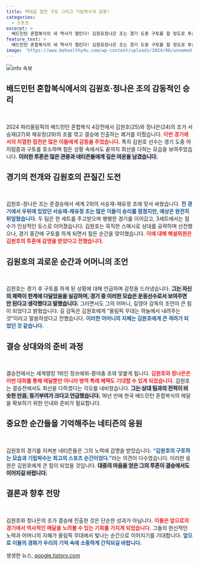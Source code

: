 ```yaml
---
title: 역대급 접전 구토 그리고 기립박수의 감동!
categories:
  - 스포츠
excerpt: >
  배드민턴 혼합복식의 새 역사가 열린다! 김원호정나은 조는 경기 도중 구토를 할 정도로 투혼을 발휘하며 결승행을 확정짓고 은메달을 확보했다. 모자 메달리스트로서의 감동적인 순간을 놓치지 마세요!
feature_text: >
  배드민턴 혼합복식의 새 역사가 열린다! 김원호정나은 조는 경기 도중 구토를 할 정도로 투혼을 발휘하며 결승행을 확정짓고 은메달을 확보했다. 모자 메달리스트로서의 감동적인 순간을 놓치지 마세요!
image: 'https://www.behealthy4u.com/wp-content/uploads/2024/06/unnamed-file.png'
---
```


<p><img src="https://www.behealthy4u.com/wp-content/uploads/2024/06/unnamed-file.png" alt="info 속보" /></p>

<h2 data-ke-size="size26">배드민턴 혼합복식에서의 김원호·정나은 조의 감동적인 승리</h2>

<p data-ke-size="size16">&nbsp;</p>

<p>2024 파리올림픽의 배드민턴 혼합복식 4강전에서 김원호(25)와 정나은(24)의 조가 서승재(27)와 채유정(29)의 조를 꺾고 결승에 진출하는 쾌거를 이뤘습니다. <b><span style="color: #ee2323;">이번 경기에서의 치열한 접전은 많은 이들에게 감동을 주었습니다.</span></b> 특히 김원호 선수는 경기 도중 어지럼증과 구토를 호소하며 힘든 상황 속에서도 끝까지 최선을 다하는 모습을 보여주었습니다. <b><span style="background-color: #21538527;">이러한 투혼은 많은 관중과 네티즌들에게 깊은 여운을 남겼습니다.</span></b></p>

<h2 data-ke-size="size26">경기의 전개와 김원호의 끈질긴 도전</h2>

<p data-ke-size="size16">&nbsp;</p>

<p>김원호-정나은 조는 준결승에서 세계 2위의 서승재-채유정 조에 맞서 싸웠습니다. <b><span style="color: #1a5490;">전 경기에서 우위에 있었던 서승재-채유정 조는 많은 이들이 승리를 점쳤지만, 예상은 완전히 뒤엎혔습니다.</span></b> 두 팀은 한 세트를 주고받으며 팽팽한 경기를 이어갔고, 3세트에서는 점수가 인상적인 듀스로 이어졌습니다. 김원호는 묵직한 스매시로 상대를 공략하며 선전했으나, 경기 중간에 구토를 하게 되면서 힘든 순간을 맞이했습니다. <b><span style="color: #ee2323;">이에 대해 해설위원은 김원호의 투혼에 감명을 받았다고 전했습니다.</span></b> </p>

<h2 data-ke-size="size26">김원호의 괴로운 순간과 어머니의 조언</h2>

<p data-ke-size="size16">&nbsp;</p>

<p>김원호는 경기 후 구토를 하게 된 상황에 대해 언급하며 감정을 드러냈습니다. <b><span style="background-color: #21538527;">그는 자신의 체력이 한계에 다달았음을 실감하며, 경기 중 이러한 모습은 운동선수로서 보여주면 안 된다고 생각했다고 말했습니다.</span></b> 그러면서도 그의 어머니, 길영아 감독의 조언이 큰 힘이 되었다고 밝혔습니다. 길 감독은 김원호에게 “올림픽 무대는 하늘에서 내려주는 것”이라고 말씀하셨다고 전했습니다. <b><span style="color: #1a5490;">이러한 어머니의 지혜는 김원호에게 큰 격려가 되었던 것 같습니다.</span></b></p>

<h2 data-ke-size="size26">결승 상대와의 준비 과정</h2>

<p data-ke-size="size16">&nbsp;</p>

<p>결승전에서는 세계랭킹 1위인 정쓰에위-황야충 조와 맞붙게 됩니다. <b><span style="color: #ee2323;">김원호와 정나은은 이번 대회를 통해 메달뿐만 아니라 병역 특례 혜택도 기대할 수 있게 되었습니다.</span></b> 김원호는 결승전에서도 최선을 다하겠다는 각오를 내비쳤습니다. <b><span style="background-color: #21538527;">그는 상대 팀과의 전적이 비슷한 만큼, 동기부여가 크다고 언급했습니다.</span></b> 16년 만에 한국 배드민턴 혼합복식의 메달을 확보하기 위한 인내와 준비가 필요합니다.</p>

<h2 data-ke-size="size26">중요한 순간들을 기억해주는 네티즌의 응원</h2>

<p data-ke-size="size16">&nbsp;</p>

<p>김원호의 경기를 지켜본 네티즌들은 그의 노력에 감명을 받았습니다. <b><span style="color: #1a5490;">“김원호의 구토하는 모습과 기립박수는 최고의 스포츠 순간이었다.”</span></b>라는 의견이 다수였습니다. 이러한 응원은 김원호에게 큰 힘이 되었을 것입니다. <b><span style="background-color: #21538527;">대중의 마음을 얻은 그의 투혼이 결승에서도 이어지길 바랍니다.</span></b></p>

<h2 data-ke-size="size26">결론과 향후 전망</h2>

<p data-ke-size="size16">&nbsp;</p>

<p>김원호와 정나은의 조가 결승에 진출한 것은 단순한 성과가 아닙니다. <b><span style="color: #ee2323;">이들은 앞으로의 경기에서 역사적인 메달을 노려볼 수 있는 기회를 가지게 되었습니다.</span></b> 그들의 헌신적인 노력과 어머니의 지혜가 올림픽 무대에서 빛나는 순간으로 이어지기를 기대합니다. <b><span style="color: #1a5490;">앞으로 이들의 경화가 우리의 기억 속에 소중하게 간직되길 바랍니다.</span></b></p>
생생한 뉴스, <a href="https://qoogle.tistory.com" rel="dofollow">qoogle.tistory.com</a>


